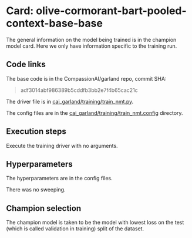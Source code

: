 # Card: olive-cormorant-bart-pooled-context-base-base

The general information on the model being trained is in the champion model card. Here we only have information specific to the training run.

## Code links

The base code is in the CompassionAI/garland repo, commit SHA:

> adf3014abf986389b5cddfb3bb2e7f4b65cac21c

The driver file is in [cai_garland/training/train_nmt.py](https://github.com/CompassionAI/garland/blob/adf3014abf986389b5cddfb3bb2e7f4b65cac21c/cai_garland/training/train_nmt.py).

The config files are in the [cai_garland/training/train_nmt.config](https://github.com/CompassionAI/garland/blob/adf3014abf986389b5cddfb3bb2e7f4b65cac21c/cai_garland/training/train_nmt.config) directory.

## Execution steps

Execute the training driver with no arguments.

## Hyperparameters

The hyperparameters are in the config files.

There was no sweeping.

## Champion selection

The champion model is taken to be the model with lowest loss on the test (which is called validation in training) split of the dataset.
